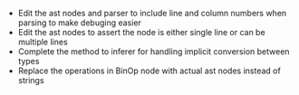 - Edit the ast nodes and parser to include line and column numbers when parsing to make debuging easier
- Edit the ast nodes to assert the node is either single line or can be multiple lines
- Complete the method to inferer for handling implicit conversion between types 
- Replace the operations in BinOp node with actual ast nodes instead of strings
